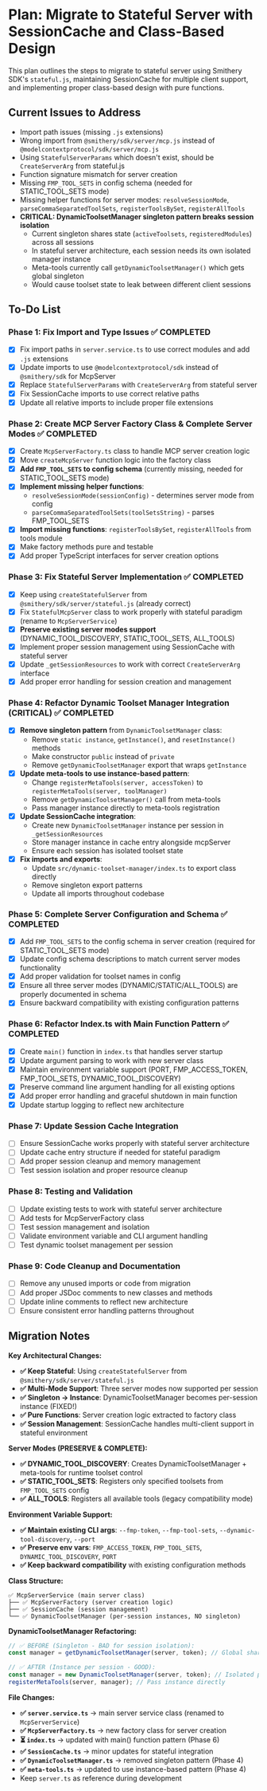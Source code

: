# Plan: Migrate to Stateful Server with SessionCache and Class-Based Design

This plan outlines the steps to migrate to stateful server using Smithery SDK's `stateful.js`, maintaining SessionCache for multiple client support, and implementing proper class-based design with pure functions.

## Current Issues to Address
- Import path issues (missing `.js` extensions)
- Wrong import from `@smithery/sdk/server/mcp.js` instead of `@modelcontextprotocol/sdk/server/mcp.js`
- Using `StatefulServerParams` which doesn't exist, should be `CreateServerArg` from stateful.js
- Function signature mismatch for server creation
- Missing `FMP_TOOL_SETS` in config schema (needed for STATIC_TOOL_SETS mode)
- Missing helper functions for server modes: `resolveSessionMode`, `parseCommaSeparatedToolSets`, `registerToolsBySet`, `registerAllTools`
- **CRITICAL: DynamicToolsetManager singleton pattern breaks session isolation**
  - Current singleton shares state (`activeToolsets`, `registeredModules`) across all sessions
  - In stateful server architecture, each session needs its own isolated manager instance
  - Meta-tools currently call `getDynamicToolsetManager()` which gets global singleton
  - Would cause toolset state to leak between different client sessions

## To-Do List

### Phase 1: Fix Import and Type Issues ✅ COMPLETED
- [x] Fix import paths in `server.service.ts` to use correct modules and add `.js` extensions
- [x] Update imports to use `@modelcontextprotocol/sdk` instead of `@smithery/sdk` for McpServer
- [x] Replace `StatefulServerParams` with `CreateServerArg` from stateful server
- [x] Fix SessionCache imports to use correct relative paths
- [x] Update all relative imports to include proper file extensions

### Phase 2: Create MCP Server Factory Class & Complete Server Modes ✅ COMPLETED
- [x] Create `McpServerFactory.ts` class to handle MCP server creation logic
- [x] Move `createMcpServer` function logic into the factory class
- [x] **Add `FMP_TOOL_SETS` to config schema** (currently missing, needed for STATIC_TOOL_SETS mode)
- [x] **Implement missing helper functions**:
  - `resolveSessionMode(sessionConfig)` - determines server mode from config
  - `parseCommaSeparatedToolSets(toolSetsString)` - parses FMP_TOOL_SETS
- [x] **Import missing functions**: `registerToolsBySet`, `registerAllTools` from tools module
- [x] Make factory methods pure and testable
- [x] Add proper TypeScript interfaces for server creation options

### Phase 3: Fix Stateful Server Implementation ✅ COMPLETED
- [x] Keep using `createStatefulServer` from `@smithery/sdk/server/stateful.js` (already correct)
- [x] Fix `StatefulMcpServer` class to work properly with stateful paradigm (rename to `McpServerService`)
- [x] **Preserve existing server modes support** (DYNAMIC_TOOL_DISCOVERY, STATIC_TOOL_SETS, ALL_TOOLS)
- [x] Implement proper session management using SessionCache with stateful server
- [x] Update `_getSessionResources` to work with correct `CreateServerArg` interface
- [x] Add proper error handling for session creation and management

### Phase 4: Refactor Dynamic Toolset Manager Integration (CRITICAL) ✅ COMPLETED
- [x] **Remove singleton pattern** from `DynamicToolsetManager` class:
  - Remove `static instance`, `getInstance()`, and `resetInstance()` methods
  - Make constructor `public` instead of `private`
  - Remove `getDynamicToolsetManager` export that wraps `getInstance`
- [x] **Update meta-tools to use instance-based pattern**:
  - Change `registerMetaTools(server, accessToken)` to `registerMetaTools(server, toolManager)`
  - Remove `getDynamicToolsetManager()` call from meta-tools
  - Pass manager instance directly to meta-tools registration
- [x] **Update SessionCache integration**:
  - Create new `DynamicToolsetManager` instance per session in `_getSessionResources`
  - Store manager instance in cache entry alongside mcpServer
  - Ensure each session has isolated toolset state
- [x] **Fix imports and exports**:
  - Update `src/dynamic-toolset-manager/index.ts` to export class directly
  - Remove singleton export patterns
  - Update all imports throughout codebase

### Phase 5: Complete Server Configuration and Schema ✅ COMPLETED
- [x] Add `FMP_TOOL_SETS` to the config schema in server creation (required for STATIC_TOOL_SETS mode)
- [x] Update config schema descriptions to match current server modes functionality
- [x] Add proper validation for toolset names in config
- [x] Ensure all three server modes (DYNAMIC/STATIC/ALL_TOOLS) are properly documented in schema
- [x] Ensure backward compatibility with existing configuration patterns

### Phase 6: Refactor Index.ts with Main Function Pattern ✅ COMPLETED
- [x] Create `main()` function in `index.ts` that handles server startup
- [x] Update argument parsing to work with new server class
- [x] Maintain environment variable support (PORT, FMP_ACCESS_TOKEN, FMP_TOOL_SETS, DYNAMIC_TOOL_DISCOVERY)
- [x] Preserve command line argument handling for all existing options
- [x] Add proper error handling and graceful shutdown in main function
- [x] Update startup logging to reflect new architecture

### Phase 7: Update Session Cache Integration
- [ ] Ensure SessionCache works properly with stateful server architecture
- [ ] Update cache entry structure if needed for stateful paradigm
- [ ] Add proper session cleanup and memory management
- [ ] Test session isolation and proper resource cleanup

### Phase 8: Testing and Validation
- [ ] Update existing tests to work with stateful server architecture
- [ ] Add tests for McpServerFactory class
- [ ] Test session management and isolation
- [ ] Validate environment variable and CLI argument handling
- [ ] Test dynamic toolset management per session

### Phase 9: Code Cleanup and Documentation
- [ ] Remove any unused imports or code from migration
- [ ] Add proper JSDoc comments to new classes and methods
- [ ] Update inline comments to reflect new architecture
- [ ] Ensure consistent error handling patterns throughout

## Migration Notes

**Key Architectural Changes:**
- **✅ Keep Stateful**: Using `createStatefulServer` from `@smithery/sdk/server/stateful.js`
- **✅ Multi-Mode Support**: Three server modes now supported per session
- **✅ Singleton → Instance**: DynamicToolsetManager becomes per-session instance (FIXED!)
- **✅ Pure Functions**: Server creation logic extracted to factory class
- **✅ Session Management**: SessionCache handles multi-client support in stateful environment

**Server Modes (PRESERVE & COMPLETE):**
- **✅ DYNAMIC_TOOL_DISCOVERY**: Creates DynamicToolsetManager + meta-tools for runtime toolset control
- **✅ STATIC_TOOL_SETS**: Registers only specified toolsets from `FMP_TOOL_SETS` config
- **✅ ALL_TOOLS**: Registers all available tools (legacy compatibility mode)

**Environment Variable Support:**
- **✅ Maintain existing CLI args**: `--fmp-token`, `--fmp-tool-sets`, `--dynamic-tool-discovery`, `--port`
- **✅ Preserve env vars**: `FMP_ACCESS_TOKEN`, `FMP_TOOL_SETS`, `DYNAMIC_TOOL_DISCOVERY`, `PORT`
- **✅ Keep backward compatibility** with existing configuration methods

**Class Structure:**
```
✅ McpServerService (main server class)
├── ✅ McpServerFactory (server creation logic)  
├── ✅ SessionCache (session management)
└── ✅ DynamicToolsetManager (per-session instances, NO singleton)
```

**DynamicToolsetManager Refactoring:**
```typescript
// ✅ BEFORE (Singleton - BAD for session isolation):
const manager = getDynamicToolsetManager(server, token); // Global shared state

// ✅ AFTER (Instance per session - GOOD):
const manager = new DynamicToolsetManager(server, token); // Isolated per session
registerMetaTools(server, manager); // Pass instance directly
```

**File Changes:**
- **✅ `server.service.ts`** → main server service class (renamed to `McpServerService`)
- **✅ `McpServerFactory.ts`** → new factory class for server creation
- **⏳ `index.ts`** → updated with main() function pattern (Phase 6)
- **✅ `SessionCache.ts`** → minor updates for stateful integration
- **✅ `DynamicToolsetManager.ts`** → removed singleton pattern (Phase 4)
- **✅ `meta-tools.ts`** → updated to use instance-based pattern (Phase 4)
- Keep `server.ts` as reference during development